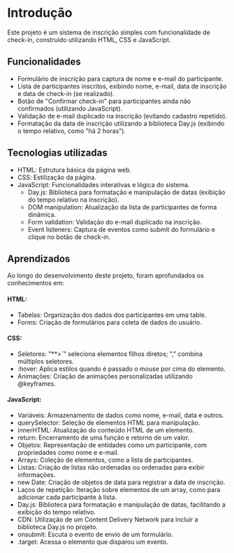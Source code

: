 # Introdução
Este projeto é um sistema de inscrição simples com funcionalidade de check-in, construído utilizando HTML, CSS e JavaScript.

## Funcionalidades
- Formulário de inscrição para captura de nome e e-mail do participante.
- Lista de participantes inscritos, exibindo nome, e-mail, data de inscrição e data de check-in (se realizado).
- Botão de "Confirmar check-in" para participantes ainda não confirmados (utilizando JavaScript).
- Validação de e-mail duplicado na inscrição (evitando cadastro repetido).
- Formatação da data de inscrição utilizando a biblioteca Day.js (exibindo o tempo relativo, como "há 2 horas").

## Tecnologias utilizadas
- HTML: Estrutura básica da página web.
- CSS: Estilização da página.
- JavaScript: Funcionalidades interativas e lógica do sistema.
    - Day.js: Biblioteca para formatação e manipulação de datas (exibição do tempo relativo na inscrição).
    - DOM manipulation: Atualização da lista de participantes de forma dinâmica.
    - Form validation: Validação do e-mail duplicado na inscrição.
    - Event listeners: Captura de eventos como submit do formulário e clique no botão de check-in.

## Aprendizados
Ao longo do desenvolvimento deste projeto, foram aprofundados os conhecimentos em:  
#### HTML:  
- Tabelas: Organização dos dados dos participantes em uma table.  
- Forms: Criação de formulários para coleta de dados do usuário.  
#### CSS:  
- Seletores: "**>`" seleciona elementos filhos diretos; "," combina múltiplos seletores.  
- :hover: Aplica estilos quando é passado o mouse por cima do elemento.  
- Animações: Criação de animações personalizadas utilizando @keyframes.  
#### JavaScript:  
- Variáveis: Armazenamento de dados como nome, e-mail, data e outros.  
- querySelector: Seleção de elementos HTML para manipulação.  
- innerHTML: Atualização do conteúdo HTML de um elemento.  
- return: Encerramento de uma função e retorno de um valor.  
- Objetos: Representação de entidades como um participante, com propriedades como nome e e-mail.  
- Arrays: Coleção de elementos, como a lista de participantes.  
- Listas: Criação de listas não ordenadas ou ordenadas para exibir informações.  
- new Date: Criação de objetos de data para registrar a data de inscrição.  
- Laços de repetição: Iteração sobre elementos de um array, como para adicionar cada participante à lista.  
- Day.js: Biblioteca para formatação e manipulação de datas, facilitando a exibição do tempo relativo.  
- CDN: Utilização de um Content Delivery Network para incluir a biblioteca Day.js no projeto.  
- onsubmit: Escuta o evento de envio de um formulário.  
- .target: Acessa o elemento que disparou um evento.  
